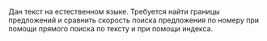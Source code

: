 Дан текст на естественном языке. Требуется найти границы предложений и сравнить скорость поиска предложения по номеру при помощи прямого поиска по тексту и при помощи индекса.
